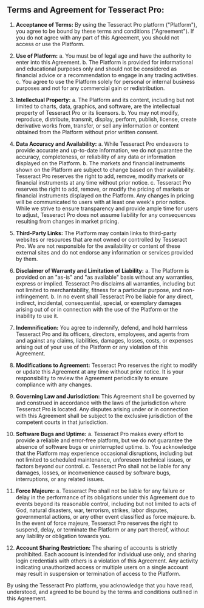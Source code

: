 ## Terms and Agreement for Tesseract Pro:

1. **Acceptance of Terms:**
   By using the Tesseract Pro platform ("Platform"), you agree to be bound by these terms and conditions ("Agreement"). If you do not agree with any part of this Agreement, you should not access or use the Platform.

2. **Use of Platform:**
   a. You must be of legal age and have the authority to enter into this Agreement.
   b. The Platform is provided for informational and educational purposes only and should not be considered as financial advice or a recommendation to engage in any trading activities.
   c. You agree to use the Platform solely for personal or internal business purposes and not for any commercial gain or redistribution.

3. **Intellectual Property:**
   a. The Platform and its content, including but not limited to charts, data, graphics, and software, are the intellectual property of Tesseract Pro or its licensors.
   b. You may not modify, reproduce, distribute, transmit, display, perform, publish, license, create derivative works from, transfer, or sell any information or content obtained from the Platform without prior written consent.

4. **Data Accuracy and Availability:**
   a. While Tesseract Pro endeavors to provide accurate and up-to-date information, we do not guarantee the accuracy, completeness, or reliability of any data or information displayed on the Platform.
   b. The markets and financial instruments shown on the Platform are subject to change based on their availability. Tesseract Pro reserves the right to add, remove, modify markets or financial instruments at any time without prior notice.
   c. Tesseract Pro reserves the right to add, remove, or modify the pricing of markets or financial instruments displayed on the Platform. Any changes in pricing will be communicated to users with at least one week's prior notice. While we strive to ensure transparency and provide ample time for users to adjust, Tesseract Pro does not assume liability for any consequences resulting from changes in market pricing.

6. **Third-Party Links:**
   The Platform may contain links to third-party websites or resources that are not owned or controlled by Tesseract Pro. We are not responsible for the availability or content of these external sites and do not endorse any information or services provided by them.

7. **Disclaimer of Warranty and Limitation of Liability:**
   a. The Platform is provided on an "as-is" and "as available" basis without any warranties, express or implied. Tesseract Pro disclaims all warranties, including but not limited to merchantability, fitness for a particular purpose, and non-infringement.
   b. In no event shall Tesseract Pro be liable for any direct, indirect, incidental, consequential, special, or exemplary damages arising out of or in connection with the use of the Platform or the inability to use it.

8. **Indemnification:**
   You agree to indemnify, defend, and hold harmless Tesseract Pro and its officers, directors, employees, and agents from and against any claims, liabilities, damages, losses, costs, or expenses arising out of your use of the Platform or any violation of this Agreement.

9. **Modifications to Agreement:**
   Tesseract Pro reserves the right to modify or update this Agreement at any time without prior notice. It is your responsibility to review the Agreement periodically to ensure compliance with any changes.

10. **Governing Law and Jurisdiction:**
   This Agreement shall be governed by and construed in accordance with the laws of the jurisdiction where Tesseract Pro is located. Any disputes arising under or in connection with this Agreement shall be subject to the exclusive jurisdiction of the competent courts in that jurisdiction.

11. **Software Bugs and Uptime:**
    a. Tesseract Pro makes every effort to provide a reliable and error-free platform, but we do not guarantee the absence of software bugs or uninterrupted uptime.
    b. You acknowledge that the Platform may experience occasional disruptions, including but not limited to scheduled maintenance, unforeseen technical issues, or factors beyond our control.
    c. Tesseract Pro shall not be liable for any damages, losses, or inconvenience caused by software bugs, interruptions, or any related issues.

12. **Force Majeure:**
    a. Tesseract Pro shall not be liable for any failure or delay in the performance of its obligations under this Agreement due to events beyond its reasonable control, including but not limited to acts of God, natural disasters, war, terrorism, strikes, labor disputes, governmental actions, or any other event classified as force majeure.
    b. In the event of force majeure, Tesseract Pro reserves the right to suspend, delay, or terminate the Platform or any part thereof, without any liability or obligation towards you.

13. **Account Sharing Restriction:**
   The sharing of accounts is strictly prohibited. Each account is intended for individual use only, and sharing login credentials with others is a violation of this Agreement. Any activity indicating unauthorized access or multiple users on a single account may result in suspension or termination of access to the Platform.

By using the Tesseract Pro platform, you acknowledge that you have read, understood, and agreed to be bound by the terms and conditions outlined in this Agreement.
